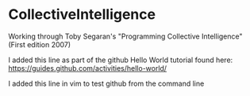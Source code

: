 # CollectiveIntelligence
Working through Toby Segaran's "Programming Collective Intelligence" (First edition 2007)

I added this line as part of the github Hello World tutorial found here: https://guides.github.com/activities/hello-world/   

I added this line in vim to test github from the command line
